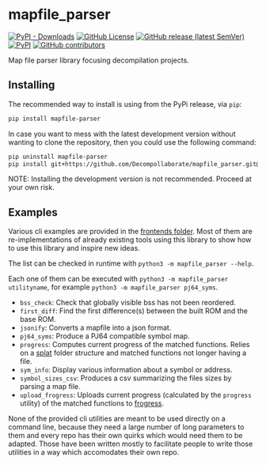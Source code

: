 # mapfile_parser

[![PyPI - Downloads](https://img.shields.io/pypi/dm/mapfile-parser)](https://pypi.org/project/mapfile-parser/)
[![GitHub License](https://img.shields.io/github/license/Decompollaborate/mapfile_parser)](https://github.com/Decompollaborate/mapfile_parser/releases/latest)
[![GitHub release (latest SemVer)](https://img.shields.io/github/v/release/Decompollaborate/mapfile_parser)](https://github.com/Decompollaborate/mapfile_parser/releases/latest)
[![PyPI](https://img.shields.io/pypi/v/mapfile-parser)](https://pypi.org/project/mapfile-parser/)
[![GitHub contributors](https://img.shields.io/github/contributors/Decompollaborate/mapfile_parser?logo=purple)](https://github.com/Decompollaborate/mapfile_parser/graphs/contributors)

Map file parser library focusing decompilation projects.

## Installing

The recommended way to install is using from the PyPi release, via `pip`:

```bash
pip install mapfile-parser
```

In case you want to mess with the latest development version without wanting to clone the repository, then you could use the following command:

```bash
pip uninstall mapfile-parser
pip install git+https://github.com/Decompollaborate/mapfile_parser.git@develop
```

NOTE: Installing the development version is not recommended. Proceed at your own risk.

## Examples

Various cli examples are provided in the [frontends folder](src/mapfile_parser/frontends). Most of them are re-implementations of already existing tools using this library to show how to use this library and inspire new ideas.

The list can be checked in runtime with `python3 -m mapfile_parser --help`.

Each one of them can be executed with `python3 -m mapfile_parser utilityname`, for example `python3 -m mapfile_parser pj64_syms`.

- `bss_check`: Check that globally visible bss has not been reordered.
- `first_diff`: Find the first difference(s) between the built ROM and the base ROM.
- `jsonify`: Converts a mapfile into a json format.
- `pj64_syms`: Produce a PJ64 compatible symbol map.
- `progress`: Computes current progress of the matched functions. Relies on a [splat](https://github.com/ethteck/splat) folder structure and matched functions not longer having a file.
- `sym_info`: Display various information about a symbol or address.
- `symbol_sizes_csv`: Produces a csv summarizing the files sizes by parsing a map file.
- `upload_frogress`: Uploads current progress (calculated by the `progress` utility) of the matched functions to [frogress](https://github.com/decompals/frogress).

None of the provided cli utilities are meant to be used directly on a command line, because they need a large number of long parameters to them and every repo has their own quirks which would need them to be adapted. Those have been written mostly to facilitate people to write those utilities in a way which accomodates their own repo.
